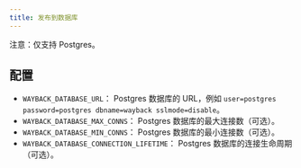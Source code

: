 ```yaml
---
title: 发布到数据库
---
```


注意：仅支持 Postgres。

## 配置

- `WAYBACK_DATABASE_URL`： Postgres 数据库的 URL，例如 `user=postgres password=postgres dbname=wayback sslmode=disable`。
- `WAYBACK_DATABASE_MAX_CONNS`： Postgres 数据库的最大连接数（可选）。
- `WAYBACK_DATABASE_MIN_CONNS`： Postgres 数据库的最小连接数（可选）。
- `WAYBACK_DATABASE_CONNECTION_LIFETIME`： Postgres 数据库的连接生命周期（可选）。

